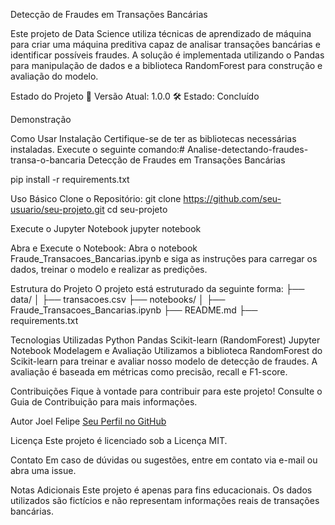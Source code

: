 Detecção de Fraudes em Transações Bancárias

Este projeto de Data Science utiliza técnicas de aprendizado de máquina para criar uma máquina preditiva capaz de analisar transações bancárias e identificar possíveis fraudes. A solução é implementada utilizando o Pandas para manipulação de dados e a biblioteca RandomForest para construção e avaliação do modelo.

Estado do Projeto
🚀 Versão Atual: 1.0.0
🛠️ Estado: Concluído

Demonstração

Como Usar
Instalação
Certifique-se de ter as bibliotecas necessárias instaladas. Execute o seguinte comando:# Analise-detectando-fraudes-transa-o-bancaria
Detecção de Fraudes em Transações Bancárias

pip install -r requirements.txt


Uso Básico
Clone o Repositório:
git clone https://github.com/seu-usuario/seu-projeto.git
cd seu-projeto


Execute o Jupyter Notebook
jupyter notebook


Abra e Execute o Notebook:
Abra o notebook Fraude_Transacoes_Bancarias.ipynb e siga as instruções para carregar os dados, treinar o modelo e realizar as predições.

Estrutura do Projeto
O projeto está estruturado da seguinte forma:
├── data/
│   ├── transacoes.csv
├── notebooks/
│   ├── Fraude_Transacoes_Bancarias.ipynb
├── README.md
├── requirements.txt


Tecnologias Utilizadas
Python
Pandas
Scikit-learn (RandomForest)
Jupyter Notebook
Modelagem e Avaliação
Utilizamos a biblioteca RandomForest do Scikit-learn para treinar e avaliar nosso modelo de detecção de fraudes. A avaliação é baseada em métricas como precisão, recall e F1-score.

Contribuições
Fique à vontade para contribuir para este projeto! Consulte o Guia de Contribuição para mais informações.

Autor
Joel Felipe
[Seu Perfil no GitHub](https://github.com/joel-felipe)

Licença
Este projeto é licenciado sob a Licença MIT.

Contato
Em caso de dúvidas ou sugestões, entre em contato via e-mail ou abra uma issue.

Notas Adicionais
Este projeto é apenas para fins educacionais.
Os dados utilizados são fictícios e não representam informações reais de transações bancárias.
